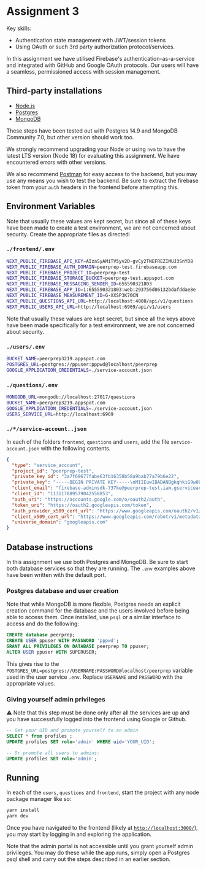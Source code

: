 # Assignment 3

Key skills:

- Authentication state management with JWT/session tokens
- Using OAuth or such 3rd party authorization protocol/services.

In this assignment we have utilised Firebase's authentication-as-a-service and integrated with GitHub and Google OAuth protocols. Our users will have a seamless, permissioned access with session management.

## Third-party installations

- [Node.js](https://nodejs.org)
- [Postgres](https://www.postgresql.org/download/)
- [MongoDB](https://www.mongodb.com/docs/manual/administration/install-community/)

These steps have been tested out with Postgres 14.9 and MongoDB Community 7.0, but other version should work too.

We strongly recommend upgrading your Node or using `nvm` to have the latest LTS version (Node 18) for evaluating this assignment. We have encountered errors with other versions.

We also recommend [Postman](https://www.postman.com/) for easy access to the backend, but you may use any means you wish to test the backend. Be sure to extract the firebase token from your `auth` headers in the frontend before attempting this.

## Environment Variables

Note that usually these values are kept secret, but since all of these keys have been made to create a test environment, we are not concerned about security. Create the appropriate files as directed:

### `./frontend/.env`

```sh
NEXT_PUBLIC_FIREBASE_API_KEY=AIzaSyAMiTV5yv2D-gvCy2TNEFREZIMUJ3SnYD8
NEXT_PUBLIC_FIREBASE_AUTH_DOMAIN=peerprep-test.firebaseapp.com
NEXT_PUBLIC_FIREBASE_PROJECT_ID=peerprep-test
NEXT_PUBLIC_FIREBASE_STORAGE_BUCKET=peerprep-test.appspot.com
NEXT_PUBLIC_FIREBASE_MESSAGING_SENDER_ID=655590321803
NEXT_PUBLIC_FIREBASE_APP_ID=1:655590321803:web:293756d86132bdafddae8e
NEXT_PUBLIC_FIREBASE_MEASUREMENT_ID=G-XXSP3K70CN
NEXT_PUBLIC_QUESTIONS_API_URL=http://localhost:4000/api/v1/questions
NEXT_PUBLIC_USERS_API_URL=http://localhost:6969/api/v1/users
```

Note that usually these values are kept secret, but since all the keys above have been made specifically for a test environment, we are not concerned about security.

### `./users/.env`

```sh
BUCKET_NAME=peerprep3219.appspot.com
POSTGRES_URL=postgres://ppuser:pppwd@localhost/peerprep
GOOGLE_APPLICATION_CREDENTIALS=./service-account.json
```

### `./questions/.env`

```sh
MONGODB_URL=mongodb://localhost:27017/questions
BUCKET_NAME=peerprep3219.appspot.com
GOOGLE_APPLICATION_CREDENTIALS=./service-account.json
USERS_SERVICE_URL=http://localhost:6969
```

### `./*/service-account..json`

In each of the folders `frontend`, `questions` and `users`, add the file `service-account.json` with the following contents.

```json
{
  "type": "service_account",
  "project_id": "peerprep-test",
  "private_key_id": "3a7f69677fabe63fb16358b58a9bab77a79b6e22",
  "private_key": "-----BEGIN PRIVATE KEY-----\nMIIEuwIBADANBgkqhkiG9w0BAQEFAASCBKUwggShAgEAAoIBAQDI/7aXOEK+k/iZ\nGfo4K2WKeV2u8QSuE9RfN9oVff5fgTUHdYNK9KXF+JRAfxqf2ZJkh3hdS4ipvSxp\n1HGZQ+l9Qu4XTpQRABv+9zhhI0NQr/xk/zZzR92lVlDP/UeXqkthnhd4dKo+MId1\nl2JAeOWQaCEyDtGi0pIFnwW9k4K8Myo/hjWwE+wV4SdgY2kjBUprYsv9iAllUELn\nsr8hxXmko6YMtnF0H4GI1cD/z8GLwRsD6Y/ZUBRK8oDQFVdKHe2U5DvPqCfZ1bxb\nDfX+Jx/7+pKeWbAqFJB9s6YSJ1imQzQYuYLip2fLE2BSpUXMvlI8CxTuoxAuXHSM\nEMbMbVMnAgMBAAECggEAPuR4oy+Y/t35IxrURyAZGS+ppzRGNRwCTzsAM8plPkgF\nKkzUZK9RcbU62kWLNKpVGryi5npcjFQjoge19fGgjS/UpRlSzlD88ZY0n3xzszsl\n3ApZZM//ZB0ykyoa7TN9e9GGYYwLuwLfV+Wi+i56EmnqvSmS4gJGa5jbKHsQJMfF\nGArs6w/M0AJKDBvT0+KWHUypPYGQao1/1tBWZmXGGfOIeWJ4V+FsWHzISV6bDQ5d\njcPDJwwWD8HVLd8Y8UuJvU2WP4ydpQ6iAVW+3Cy/kEHcaaMUN3IrhisSzd/DURR0\nppVgOJUmrfXTFHHI6OlRlDJ0D7h2GNGD2SSN96JHdQKBgQD57A9o1o5XZRIkEufa\nsY1+dihZpA8L1I3eqhkEH/FDhViO6iQEOIMK8MvSvzIsmKCLc7Wyy5Ai5WAHAAIj\nkKI2/ErKjv7GA5k+B+AhFL+O6acpFwiDIvGIhq4CKFZ/70AMWMXt37nqMSCsiRw4\nNXCXXeSiujNBQvL5a/jc+LbY1QKBgQDN4xJePjOIRYifPVrmQ7Ju75ttTDYCZsiQ\n8P29/nzDF+BRJGuXxGZMnKGZiP3zrm379xP5e1etL940IbQT1GR2MAsIQwEKlC/i\nTV1a8g+NdrQA/Sb4Ru5DI/AMwNr/8OvmtvgSjK0SGgBFkGLRH4F7WyNXNNLOtclJ\nQbUXAor6CwJ/Q1xcyuUJeITFXvO5ijhQ6sTuGzsc0xN3KYyvMW1qmchXFi4Fhx20\nND6ysRrXay24F94YGxjCwKUSPNDDwtI45pkZj377LGPL6ew1fLUa7GoNpAWRRccl\nUqb6P5qftdvGZ42Fy5eBhJ25MMfD02KT9jhYZ4PITM6+rntrmCNxJQKBgEsnr4XN\naNw+nZ+bMvpJDfJm7rKYFkMMJ/yYq9dV9U72AUE9bTUKUVl395lnI2R3cNiAGb+B\nIcErbw5Smzx91Go8IVrTsqac71nJaeGP6NN32D9gKYCJy+GgVbkiEQ9Kb6JZefaz\neV3ZNe4uxZOWz5oq65yiwK0KOL7QCH2sxPR/AoGBAN+QhUp2XEZjLwlx8pSjwRGn\nUJfhU3eeqhGMF+DOf7BaYUYTEvQVA45gGQQJdiN+ncnrtO35/vLZ43jvOKeu+ens\nc+Tq3i1Sga73ifMazmJShml/NQGch8J0SFA88VnmYXsj8y27gmOJuLT9h+DIlK9L\nTk7APwYR9tLFOY1wVT71\n-----END PRIVATE KEY-----\n",
  "client_email": "firebase-adminsdk-737ke@peerprep-test.iam.gserviceaccount.com",
  "client_id": "113117889579042558853",
  "auth_uri": "https://accounts.google.com/o/oauth2/auth",
  "token_uri": "https://oauth2.googleapis.com/token",
  "auth_provider_x509_cert_url": "https://www.googleapis.com/oauth2/v1/certs",
  "client_x509_cert_url": "https://www.googleapis.com/robot/v1/metadata/x509/firebase-adminsdk-737ke%40peerprep-test.iam.gserviceaccount.com",
  "universe_domain": "googleapis.com"
}
```

## Database instructions

In this assignment we use both Postgres and MongoDB. Be sure to start both database services so that they are running. The `.env` examples above have been written with the default port.

### Postgres database and user creation

Note that while MongoDB is more flexible, Postgres needs an explicit creation command for the database and the users involved before being able to access them. Once installed, use `psql` or a similar interface to access and do the following:

```sql
CREATE database peerprep;
CREATE USER ppuser WITH PASSWORD 'pppwd';
GRANT ALL PRIVILEGES ON DATABASE peerprep TO ppuser;
ALTER USER ppuser WITH SUPERUSER;
```

This gives rise to the `POSTGRES_URL=postgres://USERNAME:PASSWORD@localhost/peerprep` variable used in the user service `.env`. Replace `USERNAME` and `PASSWORD` with the appropriate values.

### Giving yourself admin privileges

:warning: Note that this step must be done only after all the services are up and you have successfully logged into the frontend using Google or Github.

```sql
-- Get your UID and promote yourself to an admin
SELECT * from profiles ;
UPDATE profiles SET role='admin' WHERE uid='YOUR_UID';

-- Or promote all users to admins:
UPDATE profiles SET role='admin';
```

## Running

In each of the `users`, `questions` and `frontend`, start the project with any node package manager like so:

```sh
yarn install
yarn dev
```

Once you have navigated to the frontend (likely at [`http://localhost:3000/`](http://localhost:3000/)), you may start by logging in and exploring the application.

Note that the admin portal is not accessible until you grant yourself admin privileges. You may do these while the app runs, simply open a Postgres psql shell and carry out the steps described in an earlier section.
